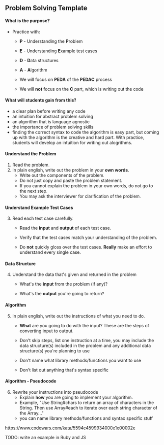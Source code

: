 ## Problem Solving Template



#### What is the purpose? 

- Practice with: 
  - **P** - Understanding the **P**roblem
  
  - **E** - Understanding **E**xample test cases 
  
  - **D** - **D**ata structures
  
  - **A** - **A**lgorithm
  
  - We will focus on **PEDA** of the **PEDAC** process
  
  - We will **not** focus on the **C** part, which is writing out the code 
  
    

#### What will students gain from this? 

- a clear plan before writing any code
-  an intuition for abstract problem solving
- an algorithm that is language agnostic
- the importance of problem solving skills
- finding the correct syntax to code the algorithm is easy part, but coming up with the algorithm is the creative and hard part. With practice, students will develop an intuition for writing out alogrithms. 



#### Understand the **P**roblem

1. Read the problem.
2. In plain english, write out the problem in your **own words**. 
   - Write out the components of the problem.
   - Do not just copy and paste the problem statement.
   - If you cannot explain the problem in your own words, do not go to the next step.
   - You may ask the interviewer for clarification of the problem.  



#### Understand **E**xample Test Cases

3. Read each test case carefully. 

   - Read the **input** and **output** of each test case.

   - Verify that the test cases match your understanding of the problem.

   - Do **not** quickly gloss over the test cases. **Really** make an effort to understand every single case.

     

#### Data Structure

4. Understand the data that's given and returned in the problem

   - What's the **input** from the problem (if any)? 

   - What's the **output** you're going to return?

     


#### Algorithm

5. In plain english, write out the instructions of what you need to do.

   - **What** are you going to do with the input? These are the steps of converting input to output. 

   - Don't skip steps, list one instruction at a time, you may include the data structure(s) included in the problem and any additional data structure(s) you're planning to use

   - Don't name what library methods/functions you want to use

   - Don't list out anything that's syntax specific 

     

#### Algorithm - Pseudocode     

6. Rewrite your instructions into pseudocode
   - Explain **how** you are going to implement your algorithm.
   - Example, "Use String#chars to return an array of characters in the String. Then use Array#each to iterate over each string character of the Array..."
   - you can name library methods/functions and syntax specific stuff



https://www.codewars.com/kata/5594c4599934000e1e00002e

TODO: write an example in Ruby and JS
